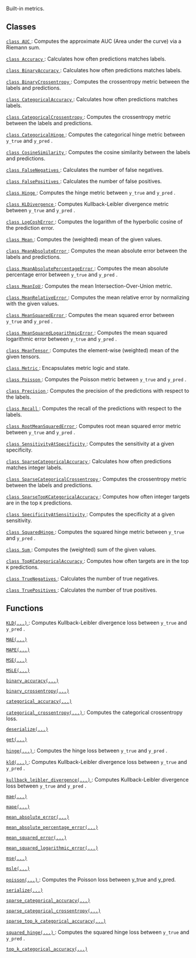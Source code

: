 Built-in metrics.



## Classes
[ `class AUC` ](https://tensorflow.google.cn/api_docs/python/tf/keras/metrics/AUC): Computes the approximate AUC (Area under the curve) via a Riemann sum.

[ `class Accuracy` ](https://tensorflow.google.cn/api_docs/python/tf/keras/metrics/Accuracy): Calculates how often predictions matches labels.

[ `class BinaryAccuracy` ](https://tensorflow.google.cn/api_docs/python/tf/keras/metrics/BinaryAccuracy): Calculates how often predictions matches labels.

[ `class BinaryCrossentropy` ](https://tensorflow.google.cn/api_docs/python/tf/keras/metrics/BinaryCrossentropy): Computes the crossentropy metric between the labels and predictions.

[ `class CategoricalAccuracy` ](https://tensorflow.google.cn/api_docs/python/tf/keras/metrics/CategoricalAccuracy): Calculates how often predictions matches labels.

[ `class CategoricalCrossentropy` ](https://tensorflow.google.cn/api_docs/python/tf/keras/metrics/CategoricalCrossentropy): Computes the crossentropy metric between the labels and predictions.

[ `class CategoricalHinge` ](https://tensorflow.google.cn/api_docs/python/tf/keras/metrics/CategoricalHinge): Computes the categorical hinge metric between  `y_true`  and  `y_pred` .

[ `class CosineSimilarity` ](https://tensorflow.google.cn/api_docs/python/tf/keras/metrics/CosineSimilarity): Computes the cosine similarity between the labels and predictions.

[ `class FalseNegatives` ](https://tensorflow.google.cn/api_docs/python/tf/keras/metrics/FalseNegatives): Calculates the number of false negatives.

[ `class FalsePositives` ](https://tensorflow.google.cn/api_docs/python/tf/keras/metrics/FalsePositives): Calculates the number of false positives.

[ `class Hinge` ](https://tensorflow.google.cn/api_docs/python/tf/keras/metrics/Hinge): Computes the hinge metric between  `y_true`  and  `y_pred` .

[ `class KLDivergence` ](https://tensorflow.google.cn/api_docs/python/tf/keras/metrics/KLDivergence): Computes Kullback-Leibler divergence metric between  `y_true`  and  `y_pred` .

[ `class LogCoshError` ](https://tensorflow.google.cn/api_docs/python/tf/keras/metrics/LogCoshError): Computes the logarithm of the hyperbolic cosine of the prediction error.

[ `class Mean` ](https://tensorflow.google.cn/api_docs/python/tf/keras/metrics/Mean): Computes the (weighted) mean of the given values.

[ `class MeanAbsoluteError` ](https://tensorflow.google.cn/api_docs/python/tf/keras/metrics/MeanAbsoluteError): Computes the mean absolute error between the labels and predictions.

[ `class MeanAbsolutePercentageError` ](https://tensorflow.google.cn/api_docs/python/tf/keras/metrics/MeanAbsolutePercentageError): Computes the mean absolute percentage error between  `y_true`  and  `y_pred` .

[ `class MeanIoU` ](https://tensorflow.google.cn/api_docs/python/tf/keras/metrics/MeanIoU): Computes the mean Intersection-Over-Union metric.

[ `class MeanRelativeError` ](https://tensorflow.google.cn/api_docs/python/tf/keras/metrics/MeanRelativeError): Computes the mean relative error by normalizing with the given values.

[ `class MeanSquaredError` ](https://tensorflow.google.cn/api_docs/python/tf/keras/metrics/MeanSquaredError): Computes the mean squared error between  `y_true`  and  `y_pred` .

[ `class MeanSquaredLogarithmicError` ](https://tensorflow.google.cn/api_docs/python/tf/keras/metrics/MeanSquaredLogarithmicError): Computes the mean squared logarithmic error between  `y_true`  and  `y_pred` .

[ `class MeanTensor` ](https://tensorflow.google.cn/api_docs/python/tf/keras/metrics/MeanTensor): Computes the element-wise (weighted) mean of the given tensors.

[ `class Metric` ](https://tensorflow.google.cn/api_docs/python/tf/keras/metrics/Metric): Encapsulates metric logic and state.

[ `class Poisson` ](https://tensorflow.google.cn/api_docs/python/tf/keras/metrics/Poisson): Computes the Poisson metric between  `y_true`  and  `y_pred` .

[ `class Precision` ](https://tensorflow.google.cn/api_docs/python/tf/keras/metrics/Precision): Computes the precision of the predictions with respect to the labels.

[ `class Recall` ](https://tensorflow.google.cn/api_docs/python/tf/keras/metrics/Recall): Computes the recall of the predictions with respect to the labels.

[ `class RootMeanSquaredError` ](https://tensorflow.google.cn/api_docs/python/tf/keras/metrics/RootMeanSquaredError): Computes root mean squared error metric between  `y_true`  and  `y_pred` .

[ `class SensitivityAtSpecificity` ](https://tensorflow.google.cn/api_docs/python/tf/keras/metrics/SensitivityAtSpecificity): Computes the sensitivity at a given specificity.

[ `class SparseCategoricalAccuracy` ](https://tensorflow.google.cn/api_docs/python/tf/keras/metrics/SparseCategoricalAccuracy): Calculates how often predictions matches integer labels.

[ `class SparseCategoricalCrossentropy` ](https://tensorflow.google.cn/api_docs/python/tf/keras/metrics/SparseCategoricalCrossentropy): Computes the crossentropy metric between the labels and predictions.

[ `class SparseTopKCategoricalAccuracy` ](https://tensorflow.google.cn/api_docs/python/tf/keras/metrics/SparseTopKCategoricalAccuracy): Computes how often integer targets are in the top  `K`  predictions.

[ `class SpecificityAtSensitivity` ](https://tensorflow.google.cn/api_docs/python/tf/keras/metrics/SpecificityAtSensitivity): Computes the specificity at a given sensitivity.

[ `class SquaredHinge` ](https://tensorflow.google.cn/api_docs/python/tf/keras/metrics/SquaredHinge): Computes the squared hinge metric between  `y_true`  and  `y_pred` .

[ `class Sum` ](https://tensorflow.google.cn/api_docs/python/tf/keras/metrics/Sum): Computes the (weighted) sum of the given values.

[ `class TopKCategoricalAccuracy` ](https://tensorflow.google.cn/api_docs/python/tf/keras/metrics/TopKCategoricalAccuracy): Computes how often targets are in the top  `K`  predictions.

[ `class TrueNegatives` ](https://tensorflow.google.cn/api_docs/python/tf/keras/metrics/TrueNegatives): Calculates the number of true negatives.

[ `class TruePositives` ](https://tensorflow.google.cn/api_docs/python/tf/keras/metrics/TruePositives): Calculates the number of true positives.



## Functions
[ `KLD(...)` ](https://tensorflow.google.cn/api_docs/python/tf/keras/losses/KLD): Computes Kullback-Leibler divergence loss between  `y_true`  and  `y_pred` .

[ `MAE(...)` ](https://tensorflow.google.cn/api_docs/python/tf/keras/losses/MAE)

[ `MAPE(...)` ](https://tensorflow.google.cn/api_docs/python/tf/keras/losses/MAPE)

[ `MSE(...)` ](https://tensorflow.google.cn/api_docs/python/tf/keras/losses/MSE)

[ `MSLE(...)` ](https://tensorflow.google.cn/api_docs/python/tf/keras/losses/MSLE)

[ `binary_accuracy(...)` ](https://tensorflow.google.cn/api_docs/python/tf/keras/metrics/binary_accuracy)

[ `binary_crossentropy(...)` ](https://tensorflow.google.cn/api_docs/python/tf/keras/losses/binary_crossentropy)

[ `categorical_accuracy(...)` ](https://tensorflow.google.cn/api_docs/python/tf/keras/metrics/categorical_accuracy)

[ `categorical_crossentropy(...)` ](https://tensorflow.google.cn/api_docs/python/tf/keras/losses/categorical_crossentropy): Computes the categorical crossentropy loss.

[ `deserialize(...)` ](https://tensorflow.google.cn/api_docs/python/tf/keras/metrics/deserialize)

[ `get(...)` ](https://tensorflow.google.cn/api_docs/python/tf/keras/metrics/get)

[ `hinge(...)` ](https://tensorflow.google.cn/api_docs/python/tf/keras/losses/hinge): Computes the hinge loss between  `y_true`  and  `y_pred` .

[ `kld(...)` ](https://tensorflow.google.cn/api_docs/python/tf/keras/losses/KLD): Computes Kullback-Leibler divergence loss between  `y_true`  and  `y_pred` .

[ `kullback_leibler_divergence(...)` ](https://tensorflow.google.cn/api_docs/python/tf/keras/losses/KLD): Computes Kullback-Leibler divergence loss between  `y_true`  and  `y_pred` .

[ `mae(...)` ](https://tensorflow.google.cn/api_docs/python/tf/keras/losses/MAE)

[ `mape(...)` ](https://tensorflow.google.cn/api_docs/python/tf/keras/losses/MAPE)

[ `mean_absolute_error(...)` ](https://tensorflow.google.cn/api_docs/python/tf/keras/losses/MAE)

[ `mean_absolute_percentage_error(...)` ](https://tensorflow.google.cn/api_docs/python/tf/keras/losses/MAPE)

[ `mean_squared_error(...)` ](https://tensorflow.google.cn/api_docs/python/tf/keras/losses/MSE)

[ `mean_squared_logarithmic_error(...)` ](https://tensorflow.google.cn/api_docs/python/tf/keras/losses/MSLE)

[ `mse(...)` ](https://tensorflow.google.cn/api_docs/python/tf/keras/losses/MSE)

[ `msle(...)` ](https://tensorflow.google.cn/api_docs/python/tf/keras/losses/MSLE)

[ `poisson(...)` ](https://tensorflow.google.cn/api_docs/python/tf/keras/losses/poisson): Computes the Poisson loss between y_true and y_pred.

[ `serialize(...)` ](https://tensorflow.google.cn/api_docs/python/tf/keras/metrics/serialize)

[ `sparse_categorical_accuracy(...)` ](https://tensorflow.google.cn/api_docs/python/tf/keras/metrics/sparse_categorical_accuracy)

[ `sparse_categorical_crossentropy(...)` ](https://tensorflow.google.cn/api_docs/python/tf/keras/losses/sparse_categorical_crossentropy)

[ `sparse_top_k_categorical_accuracy(...)` ](https://tensorflow.google.cn/api_docs/python/tf/keras/metrics/sparse_top_k_categorical_accuracy)

[ `squared_hinge(...)` ](https://tensorflow.google.cn/api_docs/python/tf/keras/losses/squared_hinge): Computes the squared hinge loss between  `y_true`  and  `y_pred` .

[ `top_k_categorical_accuracy(...)` ](https://tensorflow.google.cn/api_docs/python/tf/keras/metrics/top_k_categorical_accuracy)

